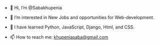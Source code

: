 - 👋 Hi, I’m @Sabakhupenia
- 👀 I’m interested in New Jobs and opportunities for Web-development.

- 🌱 I have learned Python, JavaScript, Django, Html, and CSS.
- 📫 How to reach me: khupeniasaba@gmail.com

<!---
Sabakhupenia/Sabakhupenia is a ✨ special ✨ repository because its `README.md` (this file) appears on your GitHub profile.
You can click the Preview link to take a look at your changes.
--->
